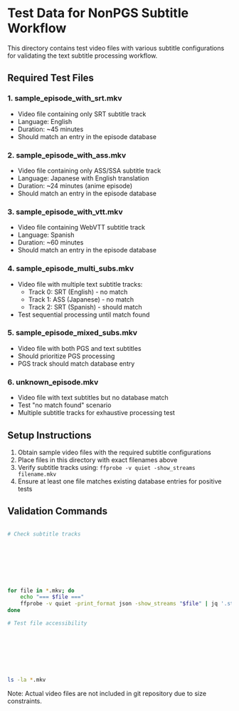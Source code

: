 # Test Data for NonPGS Subtitle Workflow


This directory contains test video files with various subtitle configurations for validating the text subtitle processing workflow.

## Required Test Files


### 1. sample_episode_with_srt.mkv


- Video file containing only SRT subtitle track
- Language: English
- Duration: ~45 minutes
- Should match an entry in the episode database

### 2. sample_episode_with_ass.mkv


- Video file containing only ASS/SSA subtitle track
- Language: Japanese with English translation
- Duration: ~24 minutes (anime episode)
- Should match an entry in the episode database

### 3. sample_episode_with_vtt.mkv


- Video file containing WebVTT subtitle track
- Language: Spanish
- Duration: ~60 minutes
- Should match an entry in the episode database

### 4. sample_episode_multi_subs.mkv


- Video file with multiple text subtitle tracks:
    - Track 0: SRT (English) - no match
    - Track 1: ASS (Japanese) - no match
    - Track 2: SRT (Spanish) - should match
- Test sequential processing until match found

### 5. sample_episode_mixed_subs.mkv


- Video file with both PGS and text subtitles
- Should prioritize PGS processing
- PGS track should match database entry

### 6. unknown_episode.mkv


- Video file with text subtitles but no database match
- Test "no match found" scenario
- Multiple subtitle tracks for exhaustive processing test

## Setup Instructions


1. Obtain sample video files with the required subtitle configurations
2. Place files in this directory with exact filenames above
3. Verify subtitle tracks using: `ffprobe -v quiet -show_streams filename.mkv`
4. Ensure at least one file matches existing database entries for positive tests

## Validation Commands


```bash

# Check subtitle tracks








for file in *.mkv; do
    echo "=== $file ==="
    ffprobe -v quiet -print_format json -show_streams "$file" | jq '.streams[] | select(.codec_type=="subtitle") | {index, codec_name, tags}'
done

# Test file accessibility








ls -la *.mkv
```


Note: Actual video files are not included in git repository due to size constraints.
